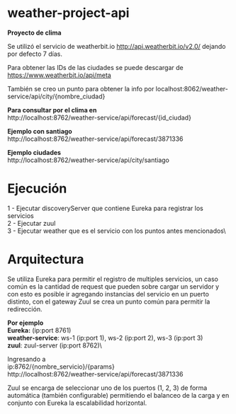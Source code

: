 # weather-project-api

**Proyecto de clima**

Se utilizó el servicio de weatherbit.io http://api.weatherbit.io/v2.0/ dejando por defecto 7 días.

Para obtener las IDs de las ciudades se puede descargar de
https://www.weatherbit.io/api/meta

También se creo un punto para obtener la info por 
localhost:8062/weather-service/api/city/{nombre_ciudad}

**Para consultar por el clima en**\
http://localhost:8762/weather-service/api/forecast/{id_ciudad}

**Ejemplo con santiago**\
http://localhost:8762/weather-service/api/forecast/3871336

**Ejemplo ciudades**\
http://localhost:8762/weather-service/api/city/santiago

# Ejecución

1 - Ejecutar discoveryServer que contiene Eureka para registrar los servicios\
2 - Ejecutar zuul\
3 - Ejecutar weather que es el servicio con los puntos antes mencionados\

# Arquitectura

Se utiliza Eureka para permitir el registro de multiples servicios, un caso común es la cantidad de request que pueden sobre cargar un servidor y con esto es posible ir agregando instancias del servicio en un puerto distinto, con el gateway Zuul se crea un punto común para permitir la redirección.

**Por ejemplo**\
__Eureka:__ (ip:port 8761) \
__weather-service__: ws-1 (ip:port 1), ws-2 (ip:port 2), ws-3 (ip:port 3)\
__zuul__: zuul-server (ip:port 8762)\

Ingresando a \
ip:8762/{nombre_servicio}/{params}\
http://localhost:8762/weather-service/api/forecast/3871336

Zuul se encarga de seleccionar uno de los puertos (1, 2, 3) de forma automática (también configurable) permitiendo el balanceo de la carga y en conjunto con Eureka la escalabilidad horizontal.
